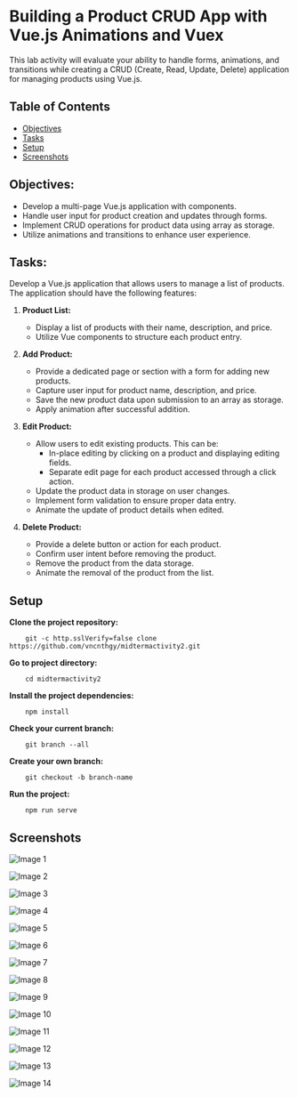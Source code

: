 # **Building a Product CRUD App with Vue.js Animations and Vuex**

This lab activity will evaluate your ability to handle forms, animations, and transitions while creating a CRUD (Create, Read, Update, Delete) application for managing products using Vue.js.

## Table of Contents

- [Objectives](#objectives)
- [Tasks](#tasks)
- [Setup](#setup)
- [Screenshots](#screenshots)

## **Objectives:**

-   Develop a multi-page Vue.js application with components.
-   Handle user input for product creation and updates through forms.
-   Implement CRUD operations for product data using array as storage.
-   Utilize animations and transitions to enhance user experience.

## **Tasks:**

Develop a Vue.js application that allows users to manage a list of products. The application should have the following features:

1. **Product List:**

    -   Display a list of products with their name, description, and price.
    -   Utilize Vue components to structure each product entry.

2. **Add Product:**

    -   Provide a dedicated page or section with a form for adding new products.
    -   Capture user input for product name, description, and price.
    -   Save the new product data upon submission to an array as storage.
    -   Apply animation after successful addition.

3. **Edit Product:**

    -   Allow users to edit existing products. This can be:
        -   In-place editing by clicking on a product and displaying editing fields.
        -   Separate edit page for each product accessed through a click action.
    -   Update the product data in storage on user changes.
    -   Implement form validation to ensure proper data entry.
    -   Animate the update of product details when edited.

4. **Delete Product:**

    -   Provide a delete button or action for each product.
    -   Confirm user intent before removing the product.
    -   Remove the product from the data storage.
    -   Animate the removal of the product from the list.
    
## Setup

**Clone the project repository:**

```
    git -c http.sslVerify=false clone https://github.com/vncnthgy/midtermactivity2.git
```

**Go to project directory:**

```
    cd midtermactivity2
```

**Install the project dependencies:**

```
    npm install
```

**Check your current branch:**

```
    git branch --all
```

**Create your own branch:**

```
    git checkout -b branch-name
```

**Run the project:**

```
    npm run serve
```

## Screenshots

![Image 1](src/assets/images/image1.png)

![Image 2](src/assets/images/image2.png)

![Image 3](src/assets/images/image3.png)

![Image 4](src/assets/images/image4.png)

![Image 5](src/assets/images/image5.png)

![Image 6](src/assets/images/image6.png)

![Image 7](src/assets/images/image7.png)

![Image 8](src/assets/images/image8.png)

![Image 9](src/assets/images/image9.png)

![Image 10](src/assets/images/image10.png)

![Image 11](src/assets/images/image11.png)

![Image 12](src/assets/images/image12.png)

![Image 13](src/assets/images/image13.png)

![Image 14](src/assets/images/image14.png)
